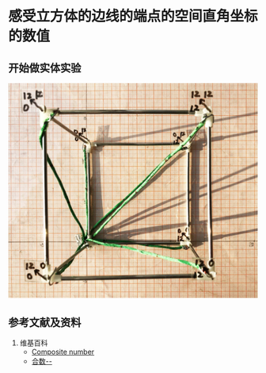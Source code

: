 # 感受立方体的边线的端点的空间直角坐标的数值

## 开始做实体实验

![](/images/几何形体中点的空间直角坐标数值/感受立方体的边线的端点的空间直角坐标的数值/1a1.jpg)

## 参考文献及资料

1. 维基百科
	- [Composite number]() 
	- [合数--]() 
